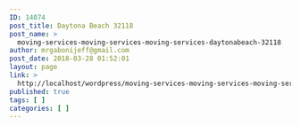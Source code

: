 ```yaml
---
ID: 14074
post_title: Daytona Beach 32118
post_name: >
  moving-services-moving-services-moving-services-daytonabeach-32118
author: mrgabonijeff@gmail.com
post_date: 2018-03-28 01:52:01
layout: page
link: >
  http://localhost/wordpress/moving-services-moving-services-moving-services-daytonabeach-32118/
published: true
tags: [ ]
categories: [ ]
---
```

